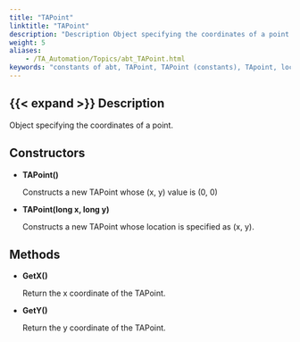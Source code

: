 ```yaml
--- 
title: "TAPoint"
linktitle: "TAPoint"
description: "Description Object specifying the coordinates of a point. Constructors TAPoint() Constructs a new TAPoint whose (x, y) value is (0, 0) TAPoint(long x, long y) Constructs a new TAPoint whose location ..."
weight: 5
aliases: 
    - /TA_Automation/Topics/abt_TAPoint.html
keywords: "constants of abt, TAPoint, TAPoint (constants), TApoint, location of point, coordinates of point, find coordinates of point"
---
```


## {{< expand >}} Description

Object specifying the coordinates of a point.

## Constructors

-   **TAPoint\(\)**

    Constructs a new TAPoint whose \(x, y\) value is \(0, 0\)

-   **TAPoint\(long x, long y\)**

    Constructs a new TAPoint whose location is specified as \(x, y\).


## Methods

-   **GetX\(\)**

    Return the x coordinate of the TAPoint.

-   **GetY\(\)**

    Return the y coordinate of the TAPoint.





